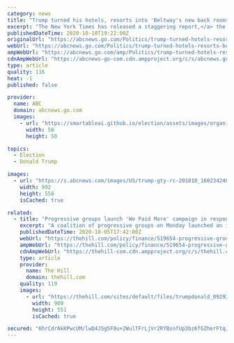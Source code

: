 ```yaml
---
category: news
title: "Trump turned his hotels, resorts into 'Beltway's new back rooms,' New York Times reports"
excerpt: "The New York Times has released a staggering report,</a> the fourth in its series, based on President Donald Trump's federal tax returns."
publishedDateTime: 2020-10-10T19:22:00Z
originalUrl: "https://abcnews.go.com/Politics/trump-turned-hotels-resorts-beltways-back-rooms-york/story?id=73538576"
webUrl: "https://abcnews.go.com/Politics/trump-turned-hotels-resorts-beltways-back-rooms-york/story?id=73538576"
ampWebUrl: "https://abcnews.go.com/amp/Politics/trump-turned-hotels-resorts-beltways-back-rooms-york/story?id=73538576"
cdnAmpWebUrl: "https://abcnews-go-com.cdn.ampproject.org/c/s/abcnews.go.com/amp/Politics/trump-turned-hotels-resorts-beltways-back-rooms-york/story?id=73538576"
type: article
quality: 116
heat: -1
published: false

provider:
  name: ABC
  domain: abcnews.go.com
  images:
    - url: "https://smartableai.github.io/election/assets/images/organizations/abcnews.go.com-50x50.jpg"
      width: 50
      height: 50

topics:
  - Election
  - Donald Trump

images:
  - url: "https://s.abcnews.com/images/US/trump-gty-rc-201010_1602342464487_hpMain_16x9_992.jpg"
    width: 992
    height: 558
    isCached: true

related:
  - title: "Progressive groups launch 'We Paid More' campaign in response to Trump taxes report"
    excerpt: "A coalition of progressive groups on Monday launched an initiative to make the case that the tax code is too favorable to the wealthy, after The New York Times reported last week that President Trump"
    publishedDateTime: 2020-10-05T17:42:00Z
    webUrl: "https://thehill.com/policy/finance/519654-progressive-groups-launch-we-paid-more-campaign-in-response-to-report-on"
    ampWebUrl: "https://thehill.com/policy/finance/519654-progressive-groups-launch-we-paid-more-campaign-in-response-to-report-on?amp"
    cdnAmpWebUrl: "https://thehill-com.cdn.ampproject.org/c/s/thehill.com/policy/finance/519654-progressive-groups-launch-we-paid-more-campaign-in-response-to-report-on?amp"
    type: article
    provider:
      name: The Hill
      domain: thehill.com
    quality: 119
    images:
      - url: "https://thehill.com/sites/default/files/trumpdonald_092920getty_memo.jpg"
        width: 980
        height: 551
        isCached: true

secured: "6hrCdrAkKPwcUM/lwD4JSg5F0u+2WulTFrLjVr2RYBsnfUp3bz6fGZherFtqJs/NFs+cSPqf6lRhW14Tq+w7gWuXkZjqzPytSnjOXcncK1tmdiqJd9+x8gD/ZmRppgPEsraBtQu1x4L+CGPEFQ+ugYDVOLB/+4P9wdzcG2bmIxGC/EoSnV2XDA7TvnM9dhmB6yMVyEChbD6QWPamAdkkHgTycOGDkzPQvrPjVi6/ODC5cTRdzF/HIeYv7KhyARX7FbTALkMMR1nF+BBCqe38mPNCSDjZI0FMYHGQ2M+kffBMes1X/xHI3TKV2I0XRr9mOCqMATneu8ljUtTDm+ku+FRYWkCtGPMrDPD8JSo8XkU=;ENPA4ljuSIc7N+mSYcybUw=="
---
```


